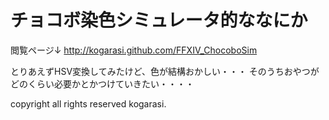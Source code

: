 # チョコボ染色シミュレータ的ななにか

閲覧ページ↓
http://kogarasi.github.com/FFXIV_ChocoboSim

とりあえずHSV変換してみたけど、色が結構おかしい・・・
そのうちおやつがどのくらい必要かとかつけていきたい・・・・



copyright all rights reserved kogarasi.
